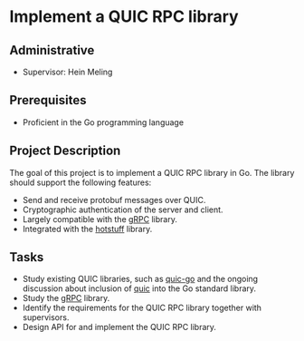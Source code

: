 # Implement a QUIC RPC library

## Administrative

- Supervisor: Hein Meling

## Prerequisites

- Proficient in the Go programming language

## Project Description

The goal of this project is to implement a QUIC RPC library in Go.
The library should support the following features:

- Send and receive protobuf messages over QUIC.
- Cryptographic authentication of the server and client.
- Largely compatible with the [gRPC](https://grpc.io/) library.
- Integrated with the [hotstuff](https://github.com/relab/hotstuff) library.

## Tasks

- Study existing QUIC libraries, such as [quic-go](https://github.com/quic-go/quic-go) and the ongoing discussion about inclusion of [quic](https://github.com/golang/go/issues/58547) into the Go standard library.
- Study the [gRPC](https://grpc.io/) library.
- Identify the requirements for the QUIC RPC library together with supervisors.
- Design API for and implement the QUIC RPC library.
